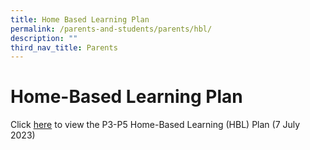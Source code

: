 ```yaml
---
title: Home Based Learning Plan
permalink: /parents-and-students/parents/hbl/
description: ""
third_nav_title: Parents
---
```

# Home-Based Learning Plan

Click [here](https://drive.google.com/file/d/1CsNgNLV8qjh8WDc3AN17D4pi3VBwg6WX/view) to view the P3-P5 Home-Based Learning (HBL) Plan (7 July 2023)